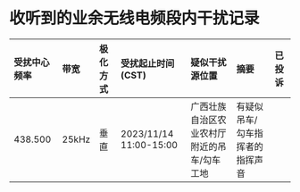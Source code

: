 # 收听到的业余无线电频段内干扰记录

| 受扰中心频率  | 带宽 | 极化方式 | 受扰起止时间(CST) | 疑似干扰源位置 | 摘要 | 已投诉 |
| :------ | :------ | :------ | :------ | :------ | :------ | :------ |
| 438.500 | 25kHz | 垂直  | 2023/11/14 11:00-15:00 | 广西壮族自治区农业农村厅附近的吊车/勾车工地  | 有疑似吊车/勾车指挥者的指挥声音 |  |
